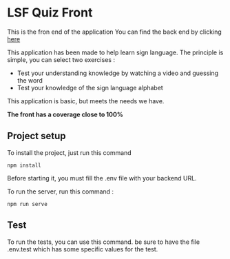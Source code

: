 # LSF Quiz Front

This is the fron end of the application
You can find the back end by clicking [here](https://github.com/Lyxass/LSF-Quiz-Back)

This application has been made to help learn sign language. The principle is simple, you can select two exercises :
- Test your understanding knowledge by watching a video and guessing the word
- Test your knowledge of the sign language alphabet

This application is basic, but meets the needs we have. 

**The front has a coverage close to 100%**

## Project setup

To install the project, just run this command
```
npm install
```

Before starting it, you must fill the .env file with your backend URL. 

To run the server, run this command :
```
npm run serve
```

## Test 

To run the tests, you can use this command. be sure to have the file .env.test which has some specific values for the test.

